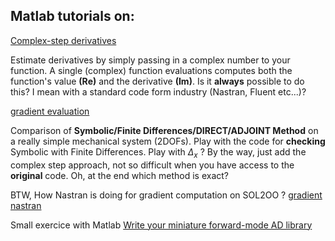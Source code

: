 ## Matlab tutorials on:

 [Complex-step derivatives](http://htmlpreview.github.io/?https://github.com/jomorlier/mdocourse/blob/master/ComplexStep/ComplexStep.html)

Estimate derivatives by simply passing in a complex number to your function.
A single (complex) function evaluations computes both the function's value **(Re)** and the derivative **(Im)**.
Is it **always** possible to do this? I mean with a standard code form industry (Nastran, Fluent etc...)?

 [gradient evaluation](http://htmlpreview.github.io/?https://github.com/jomorlier/mdocourse/blob/master/Sensibility/sensitivity_TD.html)

Comparison of **Symbolic/Finite Differences/DIRECT/ADJOINT Method** on a really simple mechanical system (2DOFs).
Play with the code for **checking** Symbolic with Finite Differences. Play with $\Delta_x$ ?
By the way, just add the complex step approach, not so difficult when you have access to the **original** code.
Oh, at the end which method is exact? 

 BTW, How Nastran is doing for gradient computation on SOL2OO ?
[gradient nastran](https://app.amanote.com/note-taking/document/827200fd-e137-475b-aab5-58d734086654)

Small exercice with Matlab
[Write your miniature forward-mode AD library](https://github.com/mdobook/resources/tree/main/exercises/ad_mydual)


